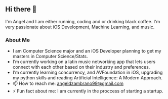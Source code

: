 ## Hi there 👋

 I'm Angel and I am either running, coding and or drinking black coffee. I'm very passionate about iOS Development, Machine Learning, and music. 

### About Me 
- I am Computer Science major and an iOS Developer planning to get my masters in Computer Science/Stats.  
- I’m currently working on a latin music networking app that lets users connect with each other based on their industry and preferences.
- I’m currently learning concurrency, and AVFoundation in iOS, upgrading my python skills and reading Artificial Intelligence: A Modern Approach.
- 📫 How to reach me: angeldzambrano99@gmail.com 
- ⚡ Fun fact about me: I am currently in the proccess of starting a startup. 

